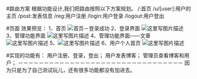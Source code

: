 #路由方案
根据功能设计,我们把路由按照以下方案规划。 
/:首页
/u/[user]:用户的主页
/post:发表信息
/reg:用户注册
/login:用户登录
/logout:用户登出

#页面
效果预览：
1、首页
![首页－登录成功](http://img.blog.csdn.net/20170208103309432?watermark/2/text/aHR0cDovL2Jsb2cuY3Nkbi5uZXQvc2luYXRfMjUxMjcwNDc=/font/5a6L5L2T/fontsize/400/fill/I0JBQkFCMA==/dissolve/70/gravity/SouthEast)
2、登录界面
![这里写图片描述](http://img.blog.csdn.net/20170208103520995?watermark/2/text/aHR0cDovL2Jsb2cuY3Nkbi5uZXQvc2luYXRfMjUxMjcwNDc=/font/5a6L5L2T/fontsize/400/fill/I0JBQkFCMA==/dissolve/70/gravity/SouthEast)
3、管理功能界面
![这里写图片描述](http://img.blog.csdn.net/20170208103607864?watermark/2/text/aHR0cDovL2Jsb2cuY3Nkbi5uZXQvc2luYXRfMjUxMjcwNDc=/font/5a6L5L2T/fontsize/400/fill/I0JBQkFCMA==/dissolve/70/gravity/SouthEast)
4、管理功能界面——文章
![这里写图片描述](http://img.blog.csdn.net/20170208103657715?watermark/2/text/aHR0cDovL2Jsb2cuY3Nkbi5uZXQvc2luYXRfMjUxMjcwNDc=/font/5a6L5L2T/fontsize/400/fill/I0JBQkFCMA==/dissolve/70/gravity/SouthEast)
5、![这里写图片描述](http://img.blog.csdn.net/20170208103737622?watermark/2/text/aHR0cDovL2Jsb2cuY3Nkbi5uZXQvc2luYXRfMjUxMjcwNDc=/font/5a6L5L2T/fontsize/400/fill/I0JBQkFCMA==/dissolve/70/gravity/SouthEast)
6、用户个人首页
![这里写图片描述](http://img.blog.csdn.net/20170208105132948?watermark/2/text/aHR0cDovL2Jsb2cuY3Nkbi5uZXQvc2luYXRfMjUxMjcwNDc=/font/5a6L5L2T/fontsize/400/fill/I0JBQkFCMA==/dissolve/70/gravity/SouthEast)

#实现的功能有：
 用户注册、登录，登出；
 用户发表博客；
 管理员查看博客和用户；
 －－－－－－－－－－－－－－－－－－－－－－－－－－－－－－－－
 因为只是为了自己测试玩儿，还有很多功能都没有加进去。





